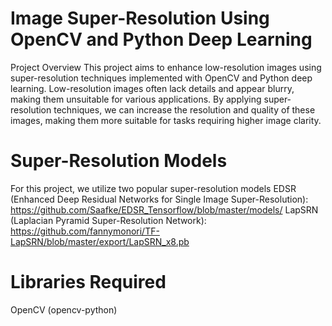 # Image Super-Resolution Using OpenCV and Python Deep Learning
Project Overview
This project aims to enhance low-resolution images using super-resolution techniques implemented with OpenCV and Python deep learning. Low-resolution images often lack details and appear blurry, making them unsuitable for various applications. By applying super-resolution techniques, we can increase the resolution and quality of these images, making them more suitable for tasks requiring higher image clarity.

# Super-Resolution Models
For this project, we utilize two popular super-resolution models
EDSR (Enhanced Deep Residual Networks for Single Image Super-Resolution): https://github.com/Saafke/EDSR_Tensorflow/blob/master/models/
LapSRN (Laplacian Pyramid Super-Resolution Network): https://github.com/fannymonori/TF-LapSRN/blob/master/export/LapSRN_x8.pb

# Libraries Required
OpenCV (opencv-python)
